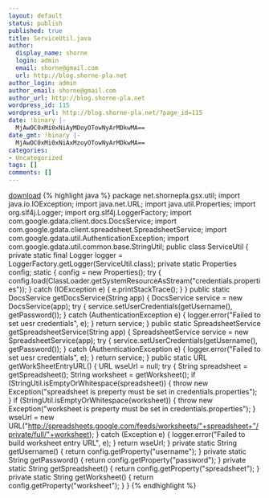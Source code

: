 ```yaml
---
layout: default
status: publish
published: true
title: ServiceUtil.java
author:
  display_name: shorne
  login: admin
  email: shorne@gmail.com
  url: http://blog.shorne-pla.net
author_login: admin
author_email: shorne@gmail.com
author_url: http://blog.shorne-pla.net
wordpress_id: 115
wordpress_url: http://blog.shorne-pla.net/?page_id=115
date: !binary |-
  MjAwOC0xMi0xNiAyMDoyOTowNyArMDkwMA==
date_gmt: !binary |-
  MjAwOC0xMi0xNiAxMzoyOTowNyArMDkwMA==
categories:
- Uncategorized
tags: []
comments: []
---
```

<a href="/content/2008/12/serviceutil.java">download</a>
{% highlight java %}
package net.shornepla.gsx.util;
import java.io.IOException;
import java.net.URL;
import java.util.Properties;
import org.slf4j.Logger;
import org.slf4j.LoggerFactory;
import com.google.gdata.client.docs.DocsService;
import com.google.gdata.client.spreadsheet.SpreadsheetService;
import com.google.gdata.util.AuthenticationException;
import com.google.gdata.util.common.base.StringUtil;
public class ServiceUtil {
    private static final Logger logger = LoggerFactory.getLogger(ServiceUtil.class);
    private static Properties config;
    static {
        config = new Properties();
        try {
            config.load(ClassLoader.getSystemResourceAsStream("credentials.properties"));
        } catch (IOException e) {
            e.printStackTrace();
        }
    }
    public static DocsService getDocsService(String app) {
        DocsService service = new DocsService(app);
        try {
            service.setUserCredentials(getUsername(),  getPassword());
        } catch (AuthenticationException e) {
            logger.error("Failed to set uesr credentials", e);
        }
        return service;
    }
    public static SpreadsheetService getSpreadsheetService(String app) {
        SpreadsheetService service = new SpreadsheetService(app);
        try {
            service.setUserCredentials(getUsername(),  getPassword());
        } catch (AuthenticationException e) {
            logger.error("Failed to set uesr credentials", e);
        }
        return service;
    }
    public static URL getWorkSheetEntryURL() {
        URL wseUrl = null;
        try {
            String spreadsheet = getSpreadsheet();
            String worksheet = getWorksheet();
            if (StringUtil.isEmptyOrWhitespace(spreadsheet)) {
                throw new Exception("spreadsheet is preperty must be set in credentials.properties");
            }
            if (StringUtil.isEmptyOrWhitespace(worksheet)) {
                throw new Exception("worksheet is preperty must be set in credentials.properties");
            }
            wseUrl = new URL("http://spreadsheets.google.com/feeds/worksheets/"+spreadsheet+"/private/full/"+worksheet);
        } catch (Exception e) {
            logger.error("Failed to build worksheet entry URL", e);
        }
        return wseUrl;
    }
    private static String getUsername() {
        return config.getProperty("username");
    }
    private static String getPassword() {
        return config.getProperty("password");
    }
    private static String getSpreadsheet() {
        return config.getProperty("spreadsheet");
    }
    private static String getWorksheet() {
        return config.getProperty("worksheet");
    }
}
{% endhighlight %}
